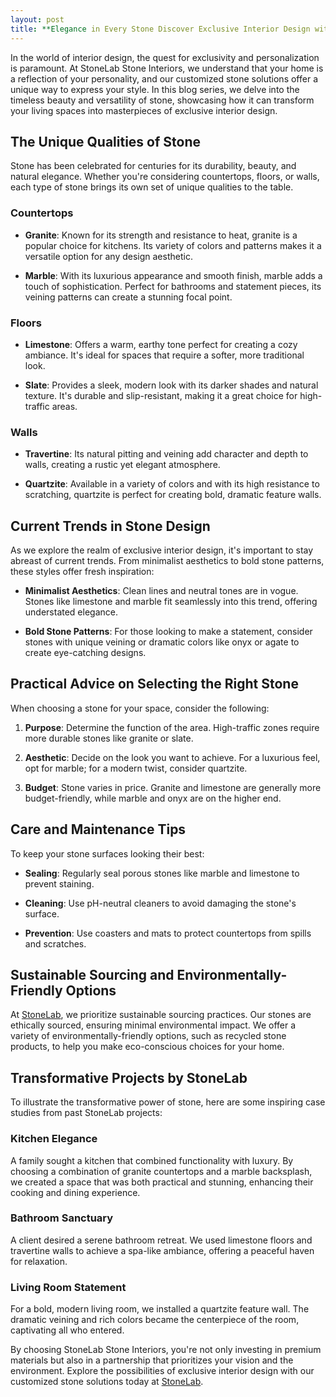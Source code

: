 ```yaml
---
layout: post
title: **Elegance in Every Stone Discover Exclusive Interior Design with StoneLab**
---
```



In the world of interior design, the quest for exclusivity and personalization is paramount. At StoneLab Stone Interiors, we understand that your home is a reflection of your personality, and our customized stone solutions offer a unique way to express your style. In this blog series, we delve into the timeless beauty and versatility of stone, showcasing how it can transform your living spaces into masterpieces of exclusive interior design.

## The Unique Qualities of Stone

Stone has been celebrated for centuries for its durability, beauty, and natural elegance. Whether you're considering countertops, floors, or walls, each type of stone brings its own set of unique qualities to the table.

### Countertops

- **Granite**: Known for its strength and resistance to heat, granite is a popular choice for kitchens. Its variety of colors and patterns makes it a versatile option for any design aesthetic.
  
- **Marble**: With its luxurious appearance and smooth finish, marble adds a touch of sophistication. Perfect for bathrooms and statement pieces, its veining patterns can create a stunning focal point.

### Floors

- **Limestone**: Offers a warm, earthy tone perfect for creating a cozy ambiance. It's ideal for spaces that require a softer, more traditional look.
  
- **Slate**: Provides a sleek, modern look with its darker shades and natural texture. It's durable and slip-resistant, making it a great choice for high-traffic areas.

### Walls

- **Travertine**: Its natural pitting and veining add character and depth to walls, creating a rustic yet elegant atmosphere.
  
- **Quartzite**: Available in a variety of colors and with its high resistance to scratching, quartzite is perfect for creating bold, dramatic feature walls.

## Current Trends in Stone Design

As we explore the realm of exclusive interior design, it's important to stay abreast of current trends. From minimalist aesthetics to bold stone patterns, these styles offer fresh inspiration:

- **Minimalist Aesthetics**: Clean lines and neutral tones are in vogue. Stones like limestone and marble fit seamlessly into this trend, offering understated elegance.
  
- **Bold Stone Patterns**: For those looking to make a statement, consider stones with unique veining or dramatic colors like onyx or agate to create eye-catching designs.

## Practical Advice on Selecting the Right Stone

When choosing a stone for your space, consider the following:

1. **Purpose**: Determine the function of the area. High-traffic zones require more durable stones like granite or slate.
   
2. **Aesthetic**: Decide on the look you want to achieve. For a luxurious feel, opt for marble; for a modern twist, consider quartzite.

3. **Budget**: Stone varies in price. Granite and limestone are generally more budget-friendly, while marble and onyx are on the higher end.

## Care and Maintenance Tips

To keep your stone surfaces looking their best:

- **Sealing**: Regularly seal porous stones like marble and limestone to prevent staining.
  
- **Cleaning**: Use pH-neutral cleaners to avoid damaging the stone's surface.
  
- **Prevention**: Use coasters and mats to protect countertops from spills and scratches.

## Sustainable Sourcing and Environmentally-Friendly Options

At [StoneLab](https://stonelab.se), we prioritize sustainable sourcing practices. Our stones are ethically sourced, ensuring minimal environmental impact. We offer a variety of environmentally-friendly options, such as recycled stone products, to help you make eco-conscious choices for your home.

## Transformative Projects by StoneLab

To illustrate the transformative power of stone, here are some inspiring case studies from past StoneLab projects:

### Kitchen Elegance

A family sought a kitchen that combined functionality with luxury. By choosing a combination of granite countertops and a marble backsplash, we created a space that was both practical and stunning, enhancing their cooking and dining experience.

### Bathroom Sanctuary

A client desired a serene bathroom retreat. We used limestone floors and travertine walls to achieve a spa-like ambiance, offering a peaceful haven for relaxation.

### Living Room Statement

For a bold, modern living room, we installed a quartzite feature wall. The dramatic veining and rich colors became the centerpiece of the room, captivating all who entered.

By choosing StoneLab Stone Interiors, you're not only investing in premium materials but also in a partnership that prioritizes your vision and the environment. Explore the possibilities of exclusive interior design with our customized stone solutions today at [StoneLab](https://stonelab.se).